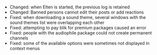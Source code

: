 - Changed: when Elten is started, the previous log is retained
- Changed: Banned persons cannot edit their posts or add reactions
- Fixed: when downloading a sound theme, several windows with the sound themes list were overlapping each other
- Fixed: attempting to pay blik for premium packages caused an error
- Fixed: people with the audiophile package could not create permanent channels
- Fixed: some of the available options were sometimes not displayed in context menus